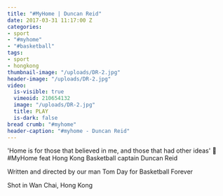 ```yaml
---
title: "#MyHome | Duncan Reid"
date: 2017-03-31 11:17:00 Z
categories:
- sport
- "#myhome"
- "#basketball"
tags:
- sport
- hongkong
thumbnail-image: "/uploads/DR-2.jpg"
header-image: "/uploads/DR-2.jpg"
video:
  is-visible: true
  vimeoid: 210654132
  image: "/uploads/DR-2.jpg"
  title: PLAY
  is-dark: false
bread crumb: "#myhome"
header-caption: "#myhome - Duncan Reid"
---
```


'Home is for those that believed in me, and those that had other ideas' 🏀
#MyHome feat Hong Kong Basketball captain Duncan Reid

Written and directed by our man Tom Day for Basketball Forever

Shot in Wan Chai, Hong Kong 